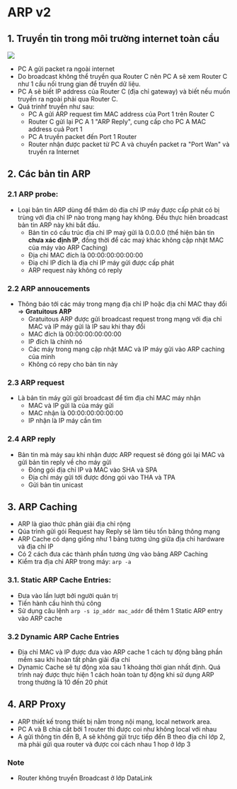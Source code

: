 # ARP v2
## 1. Truyền tin trong môi trường internet toàn cầu

![](https://raw.githubusercontent.com/doxuanson/thuctap012017/master/XuanSon/Pictures/Netowork%20Protocol/ARP%20Protocol/8.jpg)

- PC A gửi packet ra ngoài internet
- Do broadcast không thể truyền qua Router C nên PC A sẽ xem Router C như 1 cầu nối trung gian để truyền dữ liệu.
- PC A sẽ biết IP address của Router C (địa chỉ gateway) và biết nếu muốn truyền ra ngoài phải qua Router C.
- Quá trinhf truyền như sau:
  + PC A gửi ARP request tìm MAC address của Port 1 trên Router C
  + Router C gửi lại PC A 1 "ARP Reply", cung cấp cho PC A MAC address cuả Port 1
  + PC A truyền packet đến Port 1 Router
  + Router nhận được packet từ PC A và chuyển packet ra "Port Wan" và truyền ra Internet

## 2. Các bản tin ARP
### 2.1 ARP probe:
- Loại bản tin ARP dùng để thăm dò địa chỉ IP máy được cấp phát có bị trùng với địa chỉ IP nào trong mạng hay không. Đều thực hiên broadcast bản tin ARP này khi bắt đầu.
    + Bản tin có cấu trúc địa chỉ IP maý gửi là 0.0.0.0 (thể hiện bản tin **chưa xác định IP**, đồng thời để các maý khác không cập nhật MAC của máy vào ARP Caching)
    + Địa chỉ MAC đích là 00:00:00:00:00:00
    + Điạ chỉ IP đích là địa chỉ IP máy gửi được cấp phát
    + ARP request này không có reply

### 2.2 ARP annoucements
- Thông báo tới các máy trong mạng địa chỉ IP hoặc địa chỉ MAC thay đổi => **Gratuitous ARP**
  + Gratuitous ARP được gửi broadcast request trong mạng với địa chỉ MAC và IP máy gửi là IP sau khi thay đổi
  + MAC đích là 00:00:00:00:00:00
  + IP đích là chính nó
  + Các máy trong mạng cập nhật MAC và IP máy gửi vào ARP caching của mình
  + Không có repy cho bản tin này

### 2.3 ARP request
- Là bản tin máy gửi gửi broadcast để tìm địa chỉ MAC máy nhận
   + MAC và IP gửi là của máy gửi
   + MAC nhận là 00:00:00:00:00:00
   + IP nhận là IP máy cần tìm

### 2.4 ARP reply
- Bản tin mà máy sau khi nhận được ARP request sẽ đóng gói lại MAC và gửi bản tin reply về cho máy gửi
   + Đóng gói địa chỉ IP và MAC vào SHA và SPA
   + Địa chỉ máy gửi tới được đóng gói vào THA và TPA
   + Gửi bản tin unicast

## 3. ARP Caching 
- ARP là giao thức phân giải địa chỉ rộng
- Qúa trình gửi gói Request hay Reply sẽ làm tiêu tốn băng thông mạng
- ARP Cache có dạng giống như 1 bảng tương ứng giữa địa chỉ hardware và địa chỉ IP
- Có 2 cách đưa các thành phần tương ứng vào bảng ARP Caching
- Kiểm tra địa chỉ ARP trong máy: `arp -a`

### 3.1. Static ARP Cache Entries:
- Đưa vào lần lượt bởi người quản trị
- Tiến hành cấu hình thủ công
- Sử dụng câu lệnh `arp -s ip_addr mac_addr` để thêm 1 Static ARP entry vào ARP cache

### 3.2 Dynamic ARP Cache Entries
- Địa chỉ MAC và IP được đưa vào ARP cache 1 cách tự động bằng phần mềm sau khi hoàn tất phân giải địa chỉ
- Dynamic Cache sẽ tự động xóa sau 1 khoảng thời gian nhất định. Quá trình naỳ được thực hiện 1 cách hoàn toàn tự động khi sử dụng ARP trong thường là 10 đến 20 phút

## 4. ARP Proxy
- ARP thiết kế trong thiết bị nằm trong nội mạng, local network area.
- PC A và B chia cắt bởi 1 router thì được coi như không local với nhau
- A gửi thông tin đến B, A sẽ không gửi trực tiếp đến B theo địa chỉ lớp 2, mà phải gửi qua router và được coi cách nhau 1 hop ở lớp 3

### Note
- Router không truyền Broadcast ở lớp DataLink


